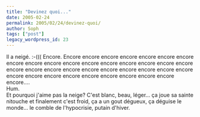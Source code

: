 ```yaml
---
title: "Devinez quoi..."
date: 2005-02-24
permalink: 2005/02/24/devinez-quoi/
author: Soph
tags: ["post"]
legacy_wordpress_id: 23
---
```


Il a neigé. :-((( Encore. Encore encore encore encore encore encore encore encore encore encore encore encore encore encore encore encore encore encore encore encore encore encore encore encore encore encore encore encore encore encore encore encore encore encore encore encore encore.... <br />
Hum.<br />
Et pourquoi j'aime pas la neige? C'est blanc, beau, léger... ça joue sa sainte nitouche et finalement c'est froid, ça a un gout dégueux, ça déguise le monde... le comble de l'hypocrisie, putain d'hiver.

<!-- excerpt -->
